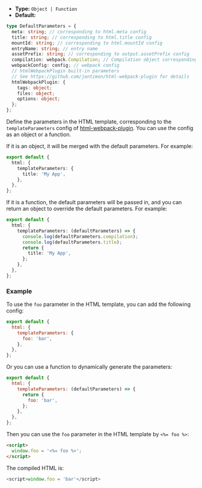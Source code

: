 - **Type:** `Object | Function`
- **Default:**

```ts
type DefaultParameters = {
  meta: string; // corresponding to html.meta config
  title: string; // corresponding to html.title config
  mountId: string; // corresponding to html.mountId config
  entryName: string; // entry name
  assetPrefix: string; // corresponding to output.assetPrefix config
  compilation: webpack.Compilation; // Compilation object corresponding to webpack
  webpackConfig: config; // webpack config
  // htmlWebpackPlugin built-in parameters
  // See https://github.com/jantimon/html-webpack-plugin for details
  htmlWebpackPlugin: {
    tags: object;
    files: object;
    options: object;
  };
};
```

Define the parameters in the HTML template, corresponding to the `templateParameters` config of [html-webpack-plugin](https://github.com/jantimon/html-webpack-plugin). You can use the config as an object or a function.

If it is an object, it will be merged with the default parameters. For example:

```ts
export default {
  html: {
    templateParameters: {
      title: 'My App',
    },
  },
};
```

If it is a function, the default parameters will be passed in, and you can return an object to override the default parameters. For example:

```ts
export default {
  html: {
    templateParameters: (defaultParameters) => {
      console.log(defaultParameters.compilation);
      console.log(defaultParameters.title);
      return {
        title: 'My App',
      };
    },
  },
};
```

### Example

To use the `foo` parameter in the HTML template, you can add the following config:

```js
export default {
  html: {
    templateParameters: {
      foo: 'bar',
    },
  },
};
```

Or you can use a function to dynamically generate the parameters:

```js
export default {
  html: {
    templateParameters: (defaultParameters) => {
      return {
        foo: 'bar',
      };
    },
  },
};
```

Then you can use the `foo` parameter in the HTML template by `<%= foo %>`:

```html
<script>
  window.foo = '<%= foo %>';
</script>
```

The compiled HTML is:

```js
<script>window.foo = 'bar'</script>
```
